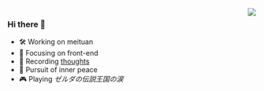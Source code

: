 <img align="right" src="https://github-readme-stats.vercel.app/api?username=likontech&show_icons=true&icon_color=CE1D2D&text_color=718096&bg_color=00000000&hide_title=true&hide_border=true" />

### Hi there 👋

- 🛠️ Working on meituan
- 🌱 Focusing on front-end
- 🤔 Recording [thoughts](https://likontech.github.io)
- 💌 Pursuit of inner peace
- 🎮 Playing *ゼルダの伝説王国の涙*
